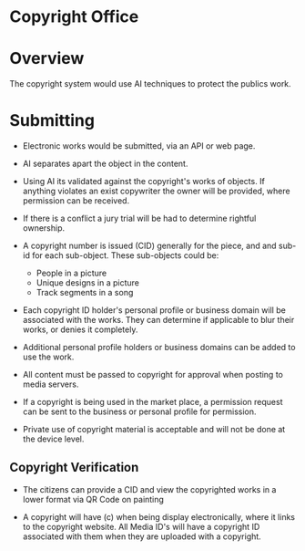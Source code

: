 # Copyright Office

# Overview

The copyright system would use AI techniques to protect the publics work.

# Submitting

- Electronic works would be submitted, via an API or web page.
- AI separates apart the object in the content.
- Using AI its validated against the copyright's works of objects. If anything violates an exist copywriter the owner will be provided, where permission can be received.

- If there is a conflict a jury trial will be had to determine rightful ownership.

- A copyright number is issued (CID) generally for the piece, and and sub-id for each sub-object. These sub-objects could be:

  - People in a picture
  - Unique designs in a picture
  - Track segments in a song

- Each copyright ID holder's personal profile or business domain will be associated with the works. They can determine if applicable to blur their works, or denies it completely.

- Additional personal profile holders or business domains can be added to use the work.

- All content must be passed to copyright for approval when posting to media
  servers.

- If a copyright is being used in the market place, a permission request can be sent to the business or personal profile for permission.

- Private use of copyright material is acceptable and will not be done at the device level.

## Copyright Verification

- The citizens can provide a CID and view the copyrighted works in a lower format via QR Code on painting

- A copyright will have (c) when being display electronically, where it links to the copyright website. All Media ID's will have a copyright ID associated with them when they are uploaded with a copyright.
